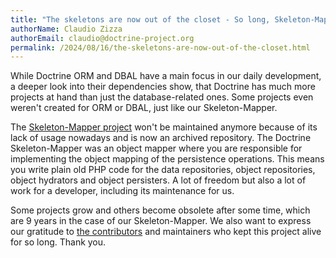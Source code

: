 ```yaml
---
title: "The skeletons are now out of the closet - So long, Skeleton-Mapper"
authorName: Claudio Zizza
authorEmail: claudio@doctrine-project.org
permalink: /2024/08/16/the-skeletons-are-now-out-of-the-closet.html
---
```


While Doctrine ORM and DBAL have a main focus in our daily development, a deeper look 
into their dependencies show, that Doctrine has much more projects at hand than just the 
database-related ones. Some projects even weren't created for ORM or DBAL, just like 
our Skeleton-Mapper.

The [Skeleton-Mapper project](https://github.com/doctrine/skeleton-mapper) won't be maintained anymore because of 
its lack of usage nowadays and is now an archived repository. The Doctrine Skeleton-Mapper 
was an object mapper where you are responsible for implementing the object mapping of the 
persistence operations. This means you write plain old PHP code for the data repositories, 
object repositories, object hydrators and object persisters. A lot of freedom but also a lot 
of work for a developer, including its maintenance for us.

Some projects grow and others become obsolete after some time, which are 9 years in 
the case of our Skeleton-Mapper. We also want to express our gratitude to 
[the contributors](https://github.com/doctrine/skeleton-mapper/graphs/contributors) 
and maintainers who kept this project alive for so long. Thank you.
